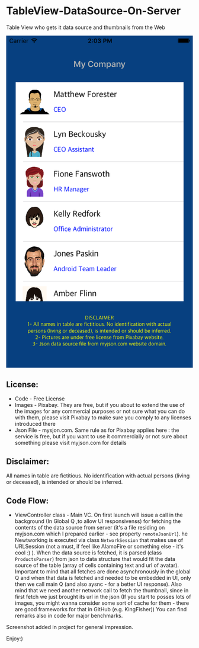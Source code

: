 # TableView-DataSource-On-Server
Table View who gets it data source and thumbnails from the Web

 ![screenshot](/Simulatorscreen1.png)
 

License:
------------

* Code - Free License
* Images - Pixabay. They are free, but if you about to extend the use of the images for any commercial purposes or not sure what you can do with them, please visit Pixabay to make sure you comply to any licenses introduced there
* Json File - mysjon.com. Same rule as for Pixabay applies here : the service is free, but if you want to use it commercially or not sure about something please visit myjson.com for details

Disclaimer:
------------
All names in table are fictitious. No identification with actual persons (living or deceased), is intended or should be inferred.

 Code Flow:
------------

* ViewController class - Main VC. On first launch will issue a call in the background (In Global Q ,to allow UI responsivenss) for fetching the contents of the data source from server (it's a file residing on myjson.com which I prepared earlier - see property `remoteJsonUrl`). he Newtworking is executed via class `NetworkSession` that makes use of URLSession (not a must, if feel like AlamoFire or something else - it's cool :) ). 
When the data source is fetched, it is parsed (class `ProductsParser`) from json to data structure that would fit the data source of the table (array of cells containing text and url of avatar). 
Important to mind that all fetches are done asynchronously in the global Q and when that data is fetched and needed to be embedded in UI, only then we call main Q (and also aysnc - for a better UI response). 
Also mind that we need another network call to fetch the thumbnail, since in first fetch we just brought its url in the json (If you start to posses lots of images, you might wanna consider some sort of cache for them - there are good frameworks for that in GitHub (e.g. KingFisher))
You can find remarks also in code for major benchmarks.

Screenshot added in project for general impression.

Enjoy:)
